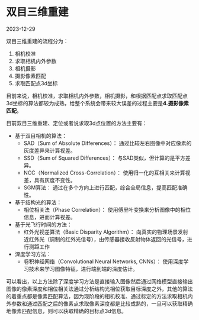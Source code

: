 # 双目三维重建

2023-12-29


双目三维重建的流程分为：
1. 相机校准
2. 求取相机内外参数
3. 相机摄影
4. 摄影像素匹配
5. 求取匹配点3d坐标

目前来说，相机校准，求取相机内外参数，相机摄影，和根据匹配点求取匹配点3d坐标的算法都较为成熟，给整个系统会带来较大误差的过程主要是**4.摄影像素匹配**。

目前双目三维重建、定位或者说求取3d点位置的方法主要有：

- 基于双目相机的算法：
	- SAD（Sum of Absolute Differences）： 通过比较左右图像中对应像素的灰度差异来计算视差。
	- SSD（Sum of Squared Differences）： 与SAD类似，但计算的是平方差异。
	- NCC（Normalized Cross-Correlation）： 使用归一化的互相关来计算视差，具有灰度不变性。
	- SGM算法： 通过在多个方向上进行匹配，综合全局信息，提高匹配准确性。
- 基于结构光的算法：
	- 相位相关法（Phase Correlation）： 使用傅里叶变换来分析图像中的相位信息，进而计算视差。
- 基于光飞行时间的方法：
	- 红外光视差算法（Basic Disparity Algorithm）： 向真实的物理场景发射近红外光（调制的红外光信号），由传感器接收反射物体返回的光信号，进行测距工作
- 深度学习方法：
	- 卷积神经网络（Convolutional Neural Networks, CNNs）： 使用深度学习技术来学习图像特征，进行端到端的深度估计。


可以看出，以上方法除了深度学习方法是直接输入图像然后通过网络模型直接输出图像的像素深度和相位相关法通过分析结构光相位获取目标深度之外，其他的算法的着重点都是像素匹配算法，因为现阶段的相机校准、通过标定的方法求取相机内外参数和通过匹配之后的像素点求取像素深度都是比较成熟的，一旦可以获取精确地像素匹配信息，则可以获取精确的目标点3d信息。

